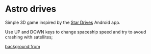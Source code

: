 # Astro drives
Simple 3D game inspired by the [Star Drives](https://play.google.com/store/apps/details?id=sk.inlogic.stardrives) Android app.

Use UP and DOWN keys to change spaceship speed and try to avoud crashing with satellites;

[background from](http://7-themes.com/6927874-space-the-stars.html)
